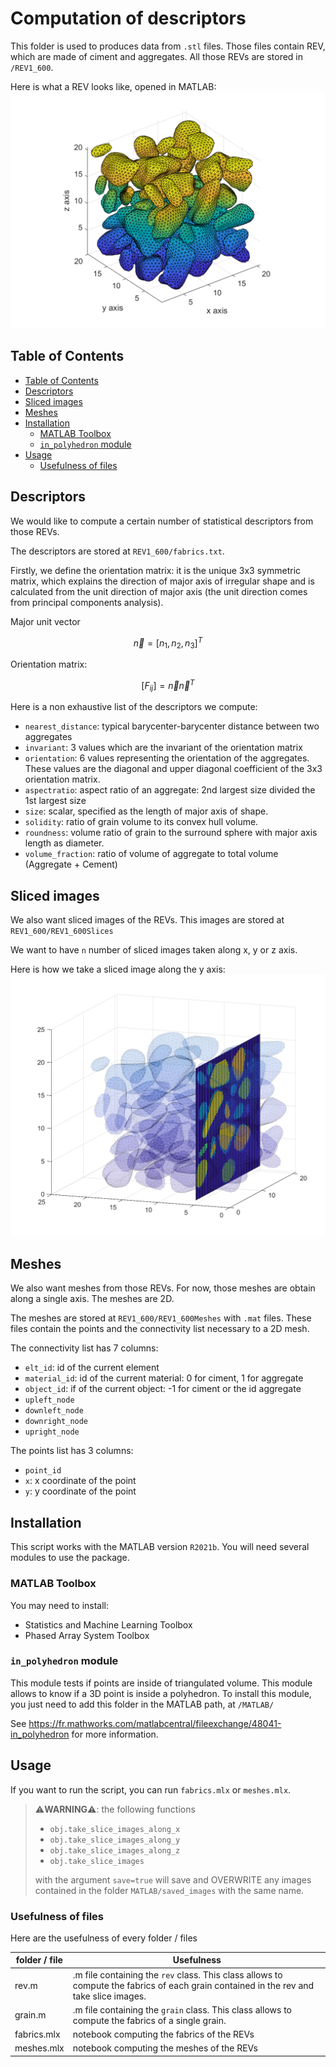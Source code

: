 # Computation of descriptors

This folder is used to produces data from `.stl` files. Those files contain REV, which are made of ciment and aggregates. All those REVs are stored in `/REV1_600`.

Here is what a REV looks like, opened in MATLAB:
![Alt text](images/rev.png?raw=true "REV")

## Table of Contents

- [Table of Contents](#table-of-contents)
- [Descriptors](#descriptors)
- [Sliced images](#sliced-images)
- [Meshes](#meshes)
- [Installation](#installation)
  - [MATLAB Toolbox](#matlab-toolbox)
  - [`in_polyhedron` module](#-in-polyhedron--module)
- [Usage](#usage)
  - [Usefulness of files](#usefulness-of-files)

## Descriptors

We would like to compute a certain number of statistical descriptors from those REVs.

The descriptors are stored at `REV1_600/fabrics.txt`.

Firstly, we define the orientation matrix: it is the unique 3x3 symmetric matrix, which explains the direction of major axis of irregular shape and is calculated from the unit direction of major axis (the unit direction comes from principal components analysis).

Major unit vector

```math
\overrightarrow{n} = [n_1, n_2, n_3]^T
```

Orientation matrix:

```math
[F_{ij}] = \overrightarrow{n}\overrightarrow{n}^T
```

Here is a non exhaustive list of the descriptors we compute:

- `nearest_distance`: typical barycenter-barycenter distance between two aggregates
- `invariant`: 3 values which are the invariant of the orientation matrix
- `orientation`: 6 values representing the orientation of the aggregates. These values are the diagonal and upper diagonal coefficient of the 3x3 orientation matrix.
- `aspectratio`: aspect ratio of an aggregate: 2nd largest size divided the 1st largest size
- `size`: scalar, specified as the length of major axis of shape.
- `solidity`: ratio of grain volume to its convex hull volume.
- `roundness`: volume ratio of grain to the surround sphere with major axis length as diameter.
- `volume_fraction`: ratio of volume of aggregate to total volume (Aggregate + Cement)

## Sliced images

We also want sliced images of the REVs. This images are stored at `REV1_600/REV1_600Slices`

We want to have `n` number of sliced images taken along x, y or z axis.

Here is how we take a sliced image along the y axis:
![Alt text](images/slice.png?raw=true "Slice")

## Meshes

We also want meshes from those REVs. For now, those meshes are obtain along a single axis. The meshes are 2D.

The meshes are stored at `REV1_600/REV1_600Meshes` with `.mat` files. These files contain the points and the connectivity list necessary to a 2D mesh.

The connectivity list has 7 columns:

- `elt_id`: id of the current element
- `material_id`: id of the current material: 0 for ciment, 1 for aggregate
- `object_id`: if of the current object: -1 for ciment or the id aggregate
- `upleft_node`
- `downleft_node`
- `downright_node`
- `upright_node`

The points list has 3 columns:

- `point_id`
- `x`: x coordinate of the point
- `y`: y coordinate of the point

## Installation

This script works with the MATLAB version `R2021b`.
You will need several modules to use the package.

### MATLAB Toolbox

You may need to install:

- Statistics and Machine Learning Toolbox
- Phased Array System Toolbox

### `in_polyhedron` module

This module tests if points are inside of triangulated volume. This module allows to know if a 3D point is inside a polyhedron. To install this module, you just need to add this folder in the MATLAB path, at `/MATLAB/`

See <https://fr.mathworks.com/matlabcentral/fileexchange/48041-in_polyhedron> for more information.

## Usage

If you want to run the script, you can run `fabrics.mlx` or `meshes.mlx`.

> ⚠️**WARNING**⚠️: the following functions
>
> - `obj.take_slice_images_along_x`
> - `obj.take_slice_images_along_y`
> - `obj.take_slice_images_along_z`
> - `obj.take_slice_images`
>
> with the argument `save=true` will save and OVERWRITE any images contained in the folder `MATLAB/saved_images` with the same name.

### Usefulness of files

Here are the usefulness of every folder / files

| folder / file | Usefulness |
|---|---|
| rev.m | .m file containing the `rev` class. This class allows to compute the fabrics of each grain contained in the rev and take slice images. |
| grain.m | .m file containing the `grain` class. This class allows to compute the fabrics of a single grain. |
| fabrics.mlx | notebook computing the fabrics of the REVs |
| meshes.mlx | notebook computing the meshes of the REVs |
